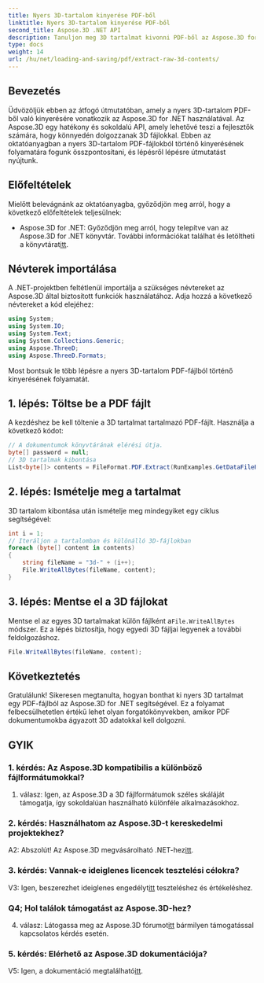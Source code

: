 ```yaml
---
title: Nyers 3D-tartalom kinyerése PDF-ből
linktitle: Nyers 3D-tartalom kinyerése PDF-ből
second_title: Aspose.3D .NET API
description: Tanuljon meg 3D tartalmat kivonni PDF-ből az Aspose.3D for .NET segítségével. Útmutató lépésről lépésre kódpéldákkal.
type: docs
weight: 14
url: /hu/net/loading-and-saving/pdf/extract-raw-3d-contents/
---
```

## Bevezetés

Üdvözöljük ebben az átfogó útmutatóban, amely a nyers 3D-tartalom PDF-ből való kinyerésére vonatkozik az Aspose.3D for .NET használatával. Az Aspose.3D egy hatékony és sokoldalú API, amely lehetővé teszi a fejlesztők számára, hogy könnyedén dolgozzanak 3D fájlokkal. Ebben az oktatóanyagban a nyers 3D-tartalom PDF-fájlokból történő kinyerésének folyamatára fogunk összpontosítani, és lépésről lépésre útmutatást nyújtunk.

## Előfeltételek

Mielőtt belevágnánk az oktatóanyagba, győződjön meg arról, hogy a következő előfeltételek teljesülnek:

-  Aspose.3D for .NET: Győződjön meg arról, hogy telepítve van az Aspose.3D for .NET könyvtár. További információkat találhat és letöltheti a könyvtárat[itt](https://releases.aspose.com/3d/net/).

## Névterek importálása

A .NET-projektben feltétlenül importálja a szükséges névtereket az Aspose.3D által biztosított funkciók használatához. Adja hozzá a következő névtereket a kód elejéhez:

```csharp
using System;
using System.IO;
using System.Text;
using System.Collections.Generic;
using Aspose.ThreeD;
using Aspose.ThreeD.Formats;
```

Most bontsuk le több lépésre a nyers 3D-tartalom PDF-fájlból történő kinyerésének folyamatát.

## 1. lépés: Töltse be a PDF fájlt

A kezdéshez be kell töltenie a 3D tartalmat tartalmazó PDF-fájlt. Használja a következő kódot:

```csharp
// A dokumentumok könyvtárának elérési útja.
byte[] password = null;
// 3D tartalmak kibontása
List<byte[]> contents = FileFormat.PDF.Extract(RunExamples.GetDataFilePath("House_Design.pdf"), password);
```

## 2. lépés: Ismételje meg a tartalmat

3D tartalom kibontása után ismételje meg mindegyiket egy ciklus segítségével:

```csharp
int i = 1;
// Iteráljon a tartalomban és különálló 3D-fájlokban
foreach (byte[] content in contents)
{
    string fileName = "3d-" + (i++);
    File.WriteAllBytes(fileName, content);
}
```

## 3. lépés: Mentse el a 3D fájlokat

 Mentse el az egyes 3D tartalmakat külön fájlként a`File.WriteAllBytes` módszer. Ez a lépés biztosítja, hogy egyedi 3D fájljai legyenek a további feldolgozáshoz.

```csharp
File.WriteAllBytes(fileName, content);
```

## Következtetés

Gratulálunk! Sikeresen megtanulta, hogyan bonthat ki nyers 3D tartalmat egy PDF-fájlból az Aspose.3D for .NET segítségével. Ez a folyamat felbecsülhetetlen értékű lehet olyan forgatókönyvekben, amikor PDF dokumentumokba ágyazott 3D adatokkal kell dolgozni.

## GYIK

### 1. kérdés: Az Aspose.3D kompatibilis a különböző fájlformátumokkal?

1. válasz: Igen, az Aspose.3D a 3D fájlformátumok széles skáláját támogatja, így sokoldalúan használható különféle alkalmazásokhoz.

### 2. kérdés: Használhatom az Aspose.3D-t kereskedelmi projektekhez?

 A2: Abszolút! Az Aspose.3D megvásárolható .NET-hez[itt](https://purchase.aspose.com/buy).

### 3. kérdés: Vannak-e ideiglenes licencek tesztelési célokra?

 V3: Igen, beszerezhet ideiglenes engedélyt[itt](https://purchase.aspose.com/temporary-license/) teszteléshez és értékeléshez.

### Q4; Hol találok támogatást az Aspose.3D-hez?

 4. válasz: Látogassa meg az Aspose.3D fórumot[itt](https://forum.aspose.com/c/3d/18) bármilyen támogatással kapcsolatos kérdés esetén.

### 5. kérdés: Elérhető az Aspose.3D dokumentációja?

 V5: Igen, a dokumentáció megtalálható[itt](https://reference.aspose.com/3d/net/).